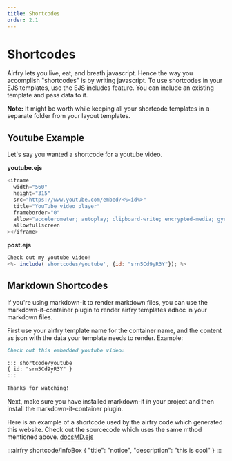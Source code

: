 ```yaml
---
title: Shortcodes
order: 2.1
---
```


# Shortcodes

Airfry lets you live, eat, and breath javascript. Hence the way you accomplish "shortcodes" is by writing javascript. To use shortcodes in your EJS templates, use the EJS includes feature. You can include an existing template and pass data to it.

**Note:** It might be worth while keeping all your shortcode templates in a separate folder from your layout templates.

## Youtube Example

Let's say you wanted a shortcode for a youtube video.

**youtube.ejs**

```javascript
<iframe
  width="560"
  height="315"
  src="https://www.youtube.com/embed/<%=id%>"
  title="YouTube video player"
  frameborder="0"
  allow="accelerometer; autoplay; clipboard-write; encrypted-media; gyroscope; picture-in-picture"
  allowfullscreen
></iframe>
```

**post.ejs**

```javascript
Check out my youtube video!
<%- include('shortcodes/youtube', {id: "srn5Cd9yR3Y"}); %>
```

## Markdown Shortcodes

If you're using markdown-it to render markdown files, you can use the markdown-it-container plugin to render airfry templates adhoc in your markdown files.

First use your airfry template name for the container name, and the content as json with the data your template needs to render. Example:

```md
Check out this embedded youtube video:

::: shortcode/youtube
{ id: "srn5Cd9yR3Y" }
:::

Thanks for watching!
```

Next, make sure you have installed markdown-it in your project and then install the markdown-it-container plugin.

Here is an example of a shortcode used by the airfry code which generated this website. Check out the sourcecode which uses the same mthod mentioned above. [docsMD.ejs](https://github.com/jaunt/airfryDocs/blob/main/airfry/templates/generators/docsMD.ejs)

:::airfry shortcode/infoBox
{ "title": "notice", "description": "this is cool" }
:::
